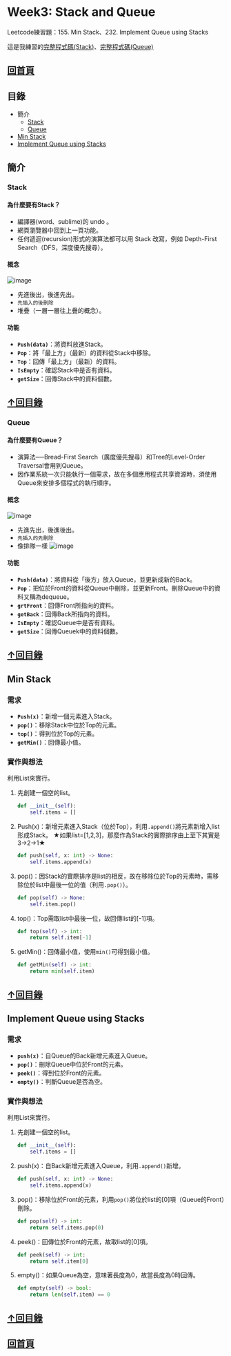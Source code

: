 # Week3: Stack and Queue
Leetcode練習題：155. Min Stack、232. Implement Queue using Stacks

這是我練習的[完整程式碼(Stack)](https://github.com/HTY62006/MyLearningNote/blob/master/Leetcode/week3/155.%20Min%20Stack.py)、[完整程式碼(Queue)](https://github.com/HTY62006/MyLearningNote/blob/master/Leetcode/week3/232.%20Implement%20Queue%20using%20Stacks.py)

## [回首頁](https://github.com/HTY62006/MyLearningNote)

## 目錄
  * 簡介
    * [Stack](https://github.com/HTY62006/MyLearningNote/blob/master/Stack%20%26%20Queue.md#stack)
    * [Queue](https://github.com/HTY62006/MyLearningNote/blob/master/Stack%20%26%20Queue.md#queue)
  * [Min Stack](https://github.com/HTY62006/MyLearningNote/blob/master/Stack%20&%20Queue.md#min-stack)
  * [Implement Queue using Stacks](https://github.com/HTY62006/MyLearningNote/blob/master/Stack%20&%20Queue.md#implement-queue-using-stacks)
## 簡介
### Stack
#### 為什麼要有Stack？
  * 編譯器(word、sublime)的 undo 。
  * 網頁瀏覽器中回到上一頁功能。
  * 任何遞迴(recursion)形式的演算法都可以用 Stack 改寫，例如 Depth-First Search（DFS，深度優先搜尋）。
#### 概念
![image](https://images.plurk.com/uSBU6dR5mM2KECR0Kxlzu.png)
  * 先進後出，後進先出。
  * `先插入的後刪除`
  * 堆疊（一層一層往上疊的概念）。
#### 功能
  * **`Push(data)`**：將資料放進Stack。
  * **`Pop`**：將「最上方」（最新）的資料從Stack中移除。
  * **`Top`**：回傳「最上方」（最新）的資料。
  * **`IsEmpty`**：確認Stack中是否有資料。
  * **`getSize`**：回傳Stack中的資料個數。

## [↑回目錄](https://github.com/HTY62006/MyLearningNote/blob/master/Stack%20%26%20Queue.md#%E7%9B%AE%E9%8C%84)

### Queue
#### 為什麼要有Queue？
  * 演算法──Bread-First Search（廣度優先搜尋）和Tree的Level-Order Traversal會用到Queue。
  * 因作業系統一次只能執行一個需求，故在多個應用程式共享資源時，須使用Queue來安排多個程式的執行順序。
#### 概念
![image](https://images.plurk.com/1OipRi9PnsLT8T65EwOiEK.png)
  * 先進先出，後進後出。
  * `先插入的先刪除`
  * 像排隊一樣
![image](https://images.plurk.com/40mSgBftqNG1TIIgbCURQo.png)
#### 功能
  * **`Push(data)`**：將資料從「後方」放入Queue，並更新成新的Back。
  * **`Pop`**：把位於Front的資料從Queue中刪除，並更新Front。刪除Queue中的資料又稱為dequeue。
  * **`grtFront`**：回傳Front所指向的資料。
  * **`getBack`**：回傳Back所指向的資料。
  * **`IsEmpty`**：確認Queue中是否有資料。
  * **`getSize`**：回傳Queuek中的資料個數。

## [↑回目錄](https://github.com/HTY62006/MyLearningNote/blob/master/Stack%20%26%20Queue.md#%E7%9B%AE%E9%8C%84)

## Min Stack
### 需求
  * **`Push(x)`**：新增一個元素進入Stack。
  * **`pop()`**：移除Stack中位於Top的元素。
  * **`top()`**：得到位於Top的元素。
  * **`getMin()`**：回傳最小值。
### 實作與想法
利用List來實行。
1. 先創建一個空的list。
   ```Python
   def __init__(self):
       self.items = []
   ```
2. Push(x)：新增元素進入Stack（位於Top），利用`.append()`將元素新增入list形成Stack。
   ★如果list=[1,2,3]，那麼作為Stack的實際排序由上至下其實是3→2→1★
   ```Python
   def push(self, x: int) -> None:
       self.items.append(x)
   ```
3. pop()：因Stack的實際排序是list的相反，故在移除位於Top的元素時，需移除位於list中最後一位的值（利用`.pop()`）。
   ```Python
   def pop(self) -> None:
       self.item.pop()
   ```
4. top()：Top需取list中最後一位，故回傳list的[-1]項。
   ```Python
   def top(self) -> int:
       return self.item[-1]
   ```
5. getMin()：回傳最小值，使用`min()`可得到最小值。
   ```Python
   def getMin(self) -> int:
       return min(self.item)
   ```
   
## [↑回目錄](https://github.com/HTY62006/MyLearningNote/blob/master/Stack%20%26%20Queue.md#%E7%9B%AE%E9%8C%84)

## Implement Queue using Stacks
### 需求
  * **`push(x)`**：自Queue的Back新增元素進入Queue。
  * **`pop()`**：刪除Queue中位於Front的元素。
  * **`peek()`**：得到位於Front的元素。
  * **`empty()`**：判斷Queue是否為空。
### 實作與想法
利用List來實行。
1. 先創建一個空的list。
   ```Python
   def __init__(self):
       self.items = []
   ```
2. push(x)：自Back新增元素進入Queue，利用`.append()`新增。
   ```Python
   def push(self, x: int) -> None:
       self.items.append(x)
   ```
3. pop()：移除位於Front的元素，利用`pop()`將位於list的[0]項（Queue的Front）刪除。
   ```Python
   def pop(self) -> int:
       return self.items.pop(0)
   ```
4. peek()：回傳位於Front的元素，故取list的[0]項。
   ```Python
   def peek(self) -> int:
       return self.item[0]
   ```
5. empty()：如果Queue為空，意味著長度為0，故當長度為0時回傳。
   ```Python
   def empty(self) -> bool:
       return len(self.item) == 0
   ```
   
## [↑回目錄](https://github.com/HTY62006/MyLearningNote/blob/master/Stack%20%26%20Queue.md#%E7%9B%AE%E9%8C%84)
## [回首頁](https://github.com/HTY62006/MyLearningNote)
